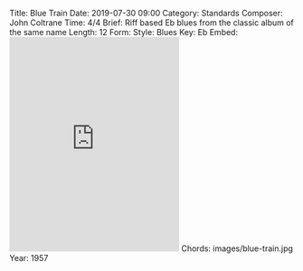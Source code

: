 Title: Blue Train
Date: 2019-07-30 09:00
Category: Standards
Composer: John Coltrane
Time: 4/4
Brief: Riff based Eb blues from the classic album of the same name
Length: 12
Form:
Style: Blues
Key: Eb
Embed: <iframe src="https://open.spotify.com/embed/user/thatdavidmiller/playlist/5GN76pyMZGYh9gOGzIYyBb" width="300" height="380" frameborder="0" allowtransparency="true" allow="encrypted-media"></iframe>
Chords: images/blue-train.jpg
Year: 1957
